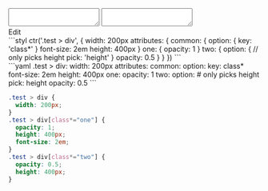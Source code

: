 <div data-size="490" class="code-cont" data-example="pick">
    <div class="code">
        <div class="code-wrap">
            <textarea id="stylus"></textarea>
            <textarea id="css"></textarea>
            <div class="edit-code">
                <span>Edit</span>
            </div>
        </div>
    </div>
</div>


<div data-size="490" data-examples="stylus"></div>
```styl
ctr('.test > div', {
  width: 200px
  attributes: {
    common: {
      option: {
        key: 'class*'
      }
      font-size: 2em
      height: 400px
    }
    one: {
      opacity: 1
    }
    two: {
      option: {
        // only picks height
        pick: 'height'
      }
      opacity: 0.5
    }
  }
})
```

<div data-size="490" data-examples="yaml"></div>
```yaml
.test > div:
  width: 200px
  attributes:
    common:
      option:
        key: class*
      font-size: 2em
      height: 400px
    one:
      opacity: 1
    two:
      option:
        # only picks height
        pick: height
      opacity: 0.5
```

```css
.test > div {
  width: 200px;
}
.test > div[class*="one"] {
  opacity: 1;
  height: 400px;
  font-size: 2em;
}
.test > div[class*="two"] {
  opacity: 0.5;
  height: 400px;
}
```
<div class="cf"></div>
